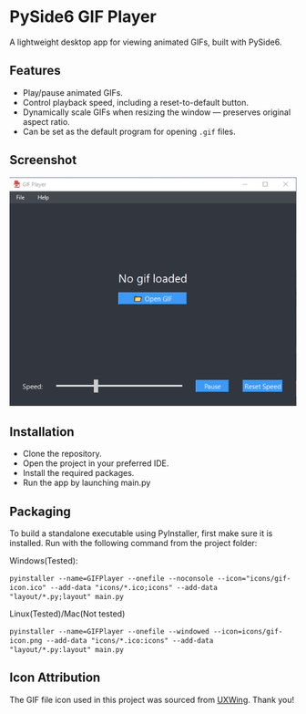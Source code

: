 # PySide6 GIF Player

A lightweight desktop app for viewing animated GIFs, built with PySide6.

## Features

- Play/pause animated GIFs.
- Control playback speed, including a reset-to-default button.
- Dynamically scale GIFs when resizing the window — preserves original aspect ratio.
- Can be set as the default program for opening `.gif` files.

## Screenshot

![App Screenshot](screenshot/app_ui.png)

## Installation

- Clone the repository.
- Open the project in your preferred IDE.
- Install the required packages.
- Run the app by launching main.py

## Packaging
To build a standalone executable using PyInstaller, first make sure it is installed.
Run with the following command from the project folder:

Windows(Tested):
```
pyinstaller --name=GIFPlayer --onefile --noconsole --icon="icons/gif-icon.ico" --add-data "icons/*.ico;icons" --add-data "layout/*.py;layout" main.py

```

Linux(Tested)/Mac(Not tested)

```
pyinstaller --name=GIFPlayer --onefile --windowed --icon=icons/gif-icon.png --add-data "icons/*.ico:icons" --add-data "layout/*.py:layout" main.py
```

## Icon Attribution
The GIF file icon used in this project was sourced from [UXWing](https://uxwing.com/file-gif-color-red-icon/). Thank you!